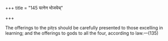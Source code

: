+++
title = "145 यत्नेन भोजयेच्"

+++

The offerings to the pitṛs should be carefully presented to those excelling in learning; and the offerings to gods to all the four, according to law.—(135) 